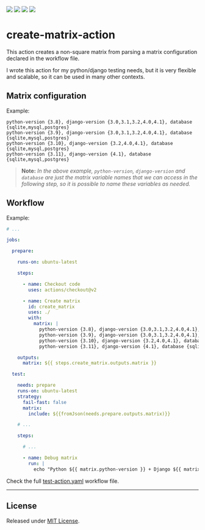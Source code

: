 [![](https://img.shields.io/github/actions/workflow/status/fabiocaccamo/create-matrix-action/test-action.yaml?branch=main&label=build&logo=github)](https://github.com/fabiocaccamo/create-matrix-action)
[![](https://img.shields.io/github/stars/fabiocaccamo/create-matrix-action?logo=github)](https://github.com/fabiocaccamo/create-matrix-action/stargazers)
[![](https://img.shields.io/github/sponsors/fabiocaccamo?color=blueviolet&logo=github)](https://github.com/sponsors/fabiocaccamo)
[![](https://img.shields.io/twitter/follow/fabiocaccamo)](https://twitter.com/fabiocaccamo)


# create-matrix-action

This action creates a non-square matrix from parsing a matrix configuration declared in the workflow file.

I wrote this action for my python/django testing needs, but it is very flexible and scalable, so it can be used in many other contexts.

## Matrix configuration

Example:
```
python-version {3.8}, django-version {3.0,3.1,3.2,4.0,4.1}, database {sqlite,mysql,postgres}
python-version {3.9}, django-version {3.0,3.1,3.2,4.0,4.1}, database {sqlite,mysql,postgres}
python-version {3.10}, django-version {3.2,4.0,4.1}, database {sqlite,mysql,postgres}
python-version {3.11}, django-version {4.1}, database {sqlite,mysql,postgres}
```

> **Note:** *In the above example, `python-version`, `django-version` and `database` are just the matrix variable names that we can access in the following step, so it is possible to name these variables as needed.*

## Workflow

Example:
```yaml
# ...

jobs:

  prepare:

    runs-on: ubuntu-latest

    steps:

      - name: Checkout code
        uses: actions/checkout@v2

      - name: Create matrix
        id: create_matrix
        uses: ./
        with:
          matrix: |
            python-version {3.8}, django-version {3.0,3.1,3.2,4.0,4.1}, database {sqlite,mysql,postgres}
            python-version {3.9}, django-version {3.0,3.1,3.2,4.0,4.1}, database {sqlite,mysql,postgres}
            python-version {3.10}, django-version {3.2,4.0,4.1}, database {sqlite,mysql,postgres}
            python-version {3.11}, django-version {4.1}, database {sqlite,mysql,postgres}

    outputs:
      matrix: ${{ steps.create_matrix.outputs.matrix }}

  test:

    needs: prepare
    runs-on: ubuntu-latest
    strategy:
      fail-fast: false
      matrix:
        include: ${{fromJson(needs.prepare.outputs.matrix)}}

    # ...

    steps:

      # ...

      - name: Debug matrix
        run: |
          echo "Python ${{ matrix.python-version }} + Django ${{ matrix.django-version }} + Database ${{ matrix.database }}"
```

Check the full [test-action.yaml](https://github.com/fabiocaccamo/create-matrix-action/blob/main/.github/workflows/test-action.yaml) workflow file.

---

## License
Released under [MIT License](LICENSE).
